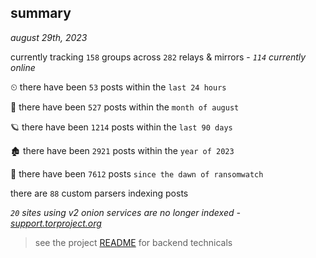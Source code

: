 
## summary
_august 29th, 2023_

currently tracking `158` groups across `282` relays & mirrors - _`114` currently online_

⏲ there have been `53` posts within the `last 24 hours`

🦈 there have been `527` posts within the `month of august`

🪐 there have been `1214` posts within the `last 90 days`

🏚 there have been `2921` posts within the `year of 2023`

🦕 there have been `7612` posts `since the dawn of ransomwatch`

there are `88` custom parsers indexing posts

_`20` sites using v2 onion services are no longer indexed - [support.torproject.org](https://support.torproject.org/onionservices/v2-deprecation/)_

> see the project [README](https://github.com/joshhighet/ransomwatch#ransomwatch--) for backend technicals
